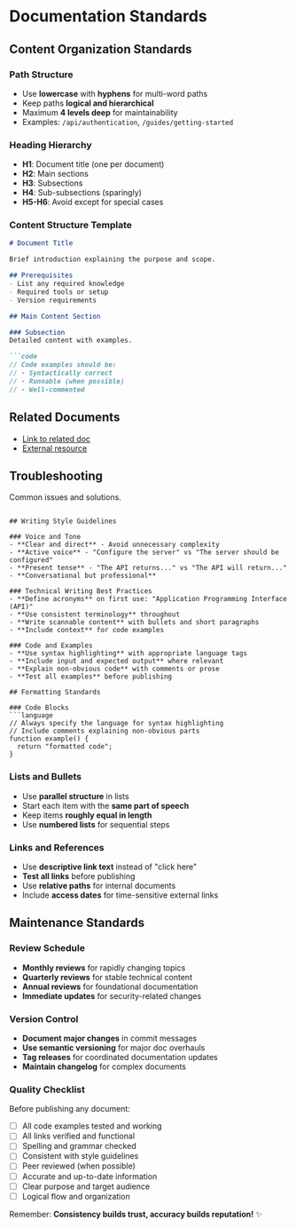 # Documentation Standards

## Content Organization Standards

### Path Structure
- Use **lowercase** with **hyphens** for multi-word paths
- Keep paths **logical and hierarchical**
- Maximum **4 levels deep** for maintainability
- Examples: `/api/authentication`, `/guides/getting-started`

### Heading Hierarchy
- **H1**: Document title (one per document)
- **H2**: Main sections
- **H3**: Subsections
- **H4**: Sub-subsections (sparingly)
- **H5-H6**: Avoid except for special cases

### Content Structure Template
```markdown
# Document Title

Brief introduction explaining the purpose and scope.

## Prerequisites
- List any required knowledge
- Required tools or setup
- Version requirements

## Main Content Section

### Subsection
Detailed content with examples.

```code
// Code examples should be:
// - Syntactically correct
// - Runnable (when possible)
// - Well-commented
```

## Related Documents
- [Link to related doc](/path/to/related)
- [External resource](https://example.com)

## Troubleshooting
Common issues and solutions.
```

## Writing Style Guidelines

### Voice and Tone
- **Clear and direct** - Avoid unnecessary complexity
- **Active voice** - "Configure the server" vs "The server should be configured"
- **Present tense** - "The API returns..." vs "The API will return..."
- **Conversational but professional**

### Technical Writing Best Practices
- **Define acronyms** on first use: "Application Programming Interface (API)"
- **Use consistent terminology** throughout
- **Write scannable content** with bullets and short paragraphs
- **Include context** for code examples

### Code and Examples
- **Use syntax highlighting** with appropriate language tags
- **Include input and expected output** where relevant
- **Explain non-obvious code** with comments or prose
- **Test all examples** before publishing

## Formatting Standards

### Code Blocks
```language
// Always specify the language for syntax highlighting
// Include comments explaining non-obvious parts
function example() {
  return "formatted code";
}
```

### Lists and Bullets
- Use **parallel structure** in lists
- Start each item with the **same part of speech**
- Keep items **roughly equal in length**
- Use **numbered lists** for sequential steps

### Links and References
- Use **descriptive link text** instead of "click here"
- **Test all links** before publishing
- Use **relative paths** for internal documents
- Include **access dates** for time-sensitive external links

## Maintenance Standards

### Review Schedule
- **Monthly reviews** for rapidly changing topics
- **Quarterly reviews** for stable technical content  
- **Annual reviews** for foundational documentation
- **Immediate updates** for security-related changes

### Version Control
- **Document major changes** in commit messages
- **Use semantic versioning** for major doc overhauls
- **Tag releases** for coordinated documentation updates
- **Maintain changelog** for complex documents

### Quality Checklist
Before publishing any document:
- [ ] All code examples tested and working
- [ ] All links verified and functional
- [ ] Spelling and grammar checked
- [ ] Consistent with style guidelines
- [ ] Peer reviewed (when possible)
- [ ] Accurate and up-to-date information
- [ ] Clear purpose and target audience
- [ ] Logical flow and organization

Remember: **Consistency builds trust, accuracy builds reputation!** ✨